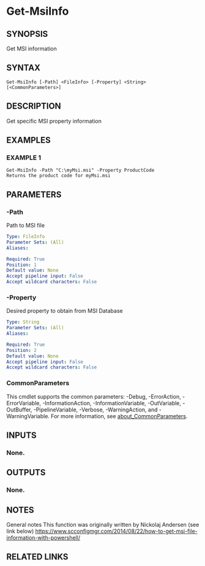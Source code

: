 # Get-MsiInfo

## SYNOPSIS
Get MSI information

## SYNTAX

```
Get-MsiInfo [-Path] <FileInfo> [-Property] <String> [<CommonParameters>]
```

## DESCRIPTION
Get specific MSI property information

## EXAMPLES

### EXAMPLE 1
```
Get-MsiInfo -Path "C:\myMsi.msi" -Property ProductCode
Returns the product code for myMsi.msi
```

## PARAMETERS

### -Path
Path to MSI file

```yaml
Type: FileInfo
Parameter Sets: (All)
Aliases:

Required: True
Position: 1
Default value: None
Accept pipeline input: False
Accept wildcard characters: False
```

### -Property
Desired property to obtain from MSI Database

```yaml
Type: String
Parameter Sets: (All)
Aliases:

Required: True
Position: 2
Default value: None
Accept pipeline input: False
Accept wildcard characters: False
```

### CommonParameters
This cmdlet supports the common parameters: -Debug, -ErrorAction, -ErrorVariable, -InformationAction, -InformationVariable, -OutVariable, -OutBuffer, -PipelineVariable, -Verbose, -WarningAction, and -WarningVariable. For more information, see [about_CommonParameters](http://go.microsoft.com/fwlink/?LinkID=113216).

## INPUTS

### None.
## OUTPUTS

### None.
## NOTES
General notes
This function was originally written by Nickolaj Andersen (see link below)
https://www.scconfigmgr.com/2014/08/22/how-to-get-msi-file-information-with-powershell/

## RELATED LINKS
